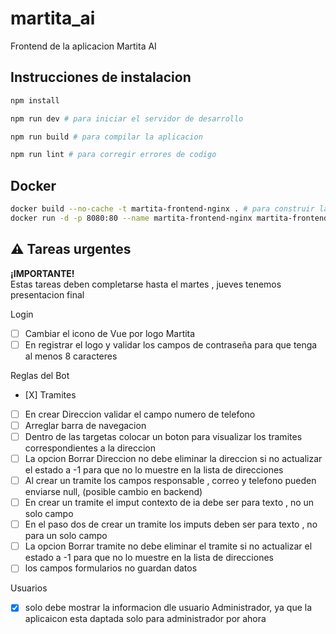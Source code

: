 # martita_ai

Frontend de la aplicacion Martita AI

## Instrucciones de instalacion 

```sh
npm install

npm run dev # para iniciar el servidor de desarrollo

npm run build # para compilar la aplicacion
```


```sh
npm run lint # para corregir errores de codigo
```
## Docker

```sh
docker build --no-cache -t martita-frontend-nginx . # para construir la imagen
docker run -d -p 8080:80 --name martita-frontend-nginx martita-frontend-nginx # para iniciar el contenedor

```
## ⚠️ Tareas urgentes

**¡IMPORTANTE!**  
Estas tareas deben completarse hasta el martes , jueves tenemos presentacion final

Login
- [ ] Cambiar el icono de Vue por logo Martita
- [ ] En registrar el logo y validar los campos de contraseña para que tenga al menos 8 caracteres

Reglas del Bot
- [X] 
Tramites
- [ ] En crear Direccion validar el campo numero de telefono
- [ ] Arreglar barra de navegacion
- [ ] Dentro de las targetas colocar un boton para visualizar los tramites correspondientes a la direccion 
- [ ] La opcion Borrar Direccion no debe eliminar la direccion si no actualizar el estado a -1 para que no lo muestre en la lista de direcciones 
- [ ] Al crear un tramite los campos responsable , correo y telefono pueden enviarse null, (posible cambio en backend)
- [ ] En crear un tramite el imput contexto de ia debe ser para texto , no un solo campo 
- [ ] En el paso dos de crear un tramite los imputs deben ser para texto , no para un solo campo
- [ ] La opcion Borrar tramite no debe eliminar el tramite si no actualizar el estado a -1 para que no lo muestre en la lista de direcciones 
- [ ] los campos formularios no guardan datos

Usuarios
- [X] solo debe mostrar la informacion dle usuario Administrador, ya que la aplicaicon esta daptada solo para administrador por ahora 

